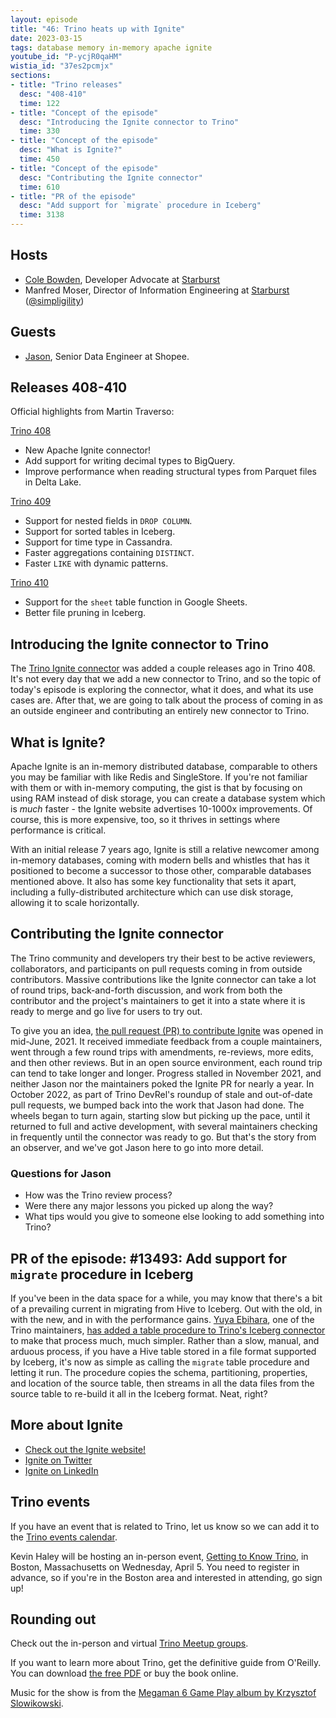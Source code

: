 ```yaml
---
layout: episode
title: "46: Trino heats up with Ignite"
date: 2023-03-15
tags: database memory in-memory apache ignite
youtube_id: "P-ycjR0qaHM"
wistia_id: "37es2pcmjx"
sections:
- title: "Trino releases"
  desc: "408-410"
  time: 122
- title: "Concept of the episode"
  desc: "Introducing the Ignite connector to Trino"
  time: 330
- title: "Concept of the episode"
  desc: "What is Ignite?"
  time: 450
- title: "Concept of the episode"
  desc: "Contributing the Ignite connector"
  time: 610
- title: "PR of the episode"
  desc: "Add support for `migrate` procedure in Iceberg"
  time: 3138
---
```


## Hosts

* [Cole Bowden](https://www.linkedin.com/in/cole-m-bowden), Developer Advocate
  at [Starburst](https://starburst.io)
* Manfred Moser, Director of Information Engineering at
  [Starburst](https://starburst.io)
  ([@simpligility](https://twitter.com/simpligility))

## Guests

* [Jason](https://www.linkedin.com/in/jian-chen-7aa3a2225/), Senior Data
  Engineer at Shopee.

## Releases 408-410

Official highlights from Martin Traverso:

[Trino 408](https://trino.io/docs/current/release/release-408.html)

* New Apache Ignite connector!
* Add support for writing decimal types to BigQuery.
* Improve performance when reading structural types from Parquet files in Delta Lake.

[Trino 409](https://trino.io/docs/current/release/release-409.html)

* Support for nested fields in `DROP COLUMN`.
* Support for sorted tables in Iceberg.
* Support for time type in Cassandra.
* Faster aggregations containing `DISTINCT`.
* Faster `LIKE` with dynamic patterns.

[Trino 410](https://trino.io/docs/current/release/release-410.html)

* Support for the `sheet` table function in Google Sheets.
* Better file pruning in Iceberg.

## Introducing the Ignite connector to Trino

The [Trino Ignite connector](https://trino.io/docs/current/connector/ignite.html)
was added a couple releases ago in Trino 408. It's not every day that we add a
new connector to Trino, and so the topic of today's episode is exploring the
connector, what it does, and what its use cases are. After that, we are going
to talk about the process of coming in as an outside engineer and contributing 
an entirely new connector to Trino.

## What is Ignite?

Apache Ignite is an in-memory distributed database, comparable to others you may
be familiar with like Redis and SingleStore. If you're not familiar with them or 
with in-memory computing, the gist is that by focusing on using RAM instead of
disk storage, you can create a database system which is *much* faster - the
Ignite website advertises 10-1000x improvements. Of course, this is more
expensive, too, so it thrives in settings where performance is critical. 

With an initial release 7 years ago, Ignite is still a relative newcomer among
in-memory databases, coming with modern bells and whistles that has it
positioned to become a successor to those other, comparable databases mentioned
above. It also has some key functionality that sets it apart, including a
fully-distributed architecture which can use disk storage, allowing it to scale
horizontally.

## Contributing the Ignite connector

The Trino community and developers try their best to be active reviewers,
collaborators, and participants on pull requests coming in from outside
contributors. Massive contributions like the Ignite connector can take a lot of
round trips, back-and-forth discussion, and work from both the contributor and
the project's maintainers to get it into a state where it is ready to merge and
go live for users to try out.

To give you an idea,
[the pull request (PR) to contribute Ignite](https://github.com/trinodb/trino/pull/8323)
was opened in mid-June, 2021. It received immediate feedback from a couple
maintainers, went through a few round trips with amendments, re-reviews, more
edits, and then other reviews. But in an open source environment, each round
trip can tend to take longer and longer. Progress stalled in November 2021, and
neither Jason nor the maintainers poked the Ignite PR for nearly a year. In
October 2022, as part of Trino DevRel's roundup of stale and out-of-date pull
requests, we bumped back into the work that Jason had done. The wheels began to
turn again, starting slow but picking up the pace, until it returned to full and
active development, with several maintainers checking in frequently until the
connector was ready to go. But that's the story from an observer, and we've got
Jason here to go into more detail.

### Questions for Jason

* How was the Trino review process?
* Were there any major lessons you picked up along the way?
* What tips would you give to someone else looking to add something into Trino?

## PR of the episode: #13493: Add support for `migrate` procedure in Iceberg

If you've been in the data space for a while, you may know that there's a bit of
a prevailing current in migrating from Hive to Iceberg. Out with the old, in
with the new, and in with the performance gains. [Yuya Ebihara](https://github.com/ebyhr),
one of the Trino maintainers,
[has added a table procedure to Trino's Iceberg connector](https://github.com/trinodb/trino/pull/13493)
to make that process much, much simpler. Rather than a slow, manual, and arduous
process, if you have a Hive table stored in a file format supported by Iceberg,
it's now as simple as calling the `migrate` table procedure and letting it run.
The procedure copies the schema, partitioning, properties, and location of the
source table, then streams in all the data files from the source table to
re-build it all in the Iceberg format. Neat, right?

## More about Ignite

* [Check out the Ignite website!](https://ignite.apache.org/)
* [Ignite on Twitter](https://twitter.com/ApacheIgnite)
* [Ignite on LinkedIn](https://www.linkedin.com/showcase/apache-ignite/)

## Trino events

If you have an event that is related to Trino, let us know so we can add it to
the [Trino events calendar]({{site.url}}/community.html#events).

Kevin Haley will be hosting an in-person event,
[Getting to Know Trino](https://www.meetup.com/boston-data-engineering/events/291662797/),
in Boston, Massachusetts on Wednesday, April 5. You need to register in advance,
so if you're in the Boston area and interested in attending, go sign up!

## Rounding out

Check out the in-person and virtual
[Trino Meetup groups](https://www.meetup.com/pro/trino-community/).

If you want to learn more about Trino, get the definitive guide from
O'Reilly. You can download
[the free PDF](https://www.starburst.io/info/oreilly-trino-guide/) or
buy the book online.

Music for the show is from the [Megaman 6 Game Play album by Krzysztof
Slowikowski](https://krzysztofslowikowski.bandcamp.com/album/mega-man-6-gp).
